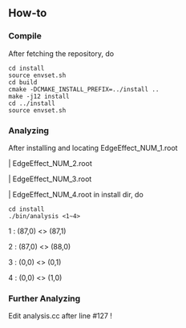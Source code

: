 ## How-to
### Compile
After fetching the repository, do

    cd install
    source envset.sh
    cd build
    cmake -DCMAKE_INSTALL_PREFIX=../install ..
    make -j12 install
    cd ../install
    source envset.sh

### Analyzing
After installing and locating EdgeEffect_NUM_1.root

|                             EdgeEffect_NUM_2.root
                              
|                             EdgeEffect_NUM_3.root
                              
|                             EdgeEffect_NUM_4.root in install dir, do

    cd install
    ./bin/analysis <1~4>

1 : (87,0) <> (87,1)

2 : (87,0) <> (88,0)

3 : (0,0) <> (0,1)

4 : (0,0) <> (1,0)

### Further Analyzing
Edit analysis.cc after line #127 !
